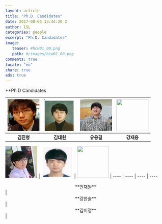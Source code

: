 ```yaml
---
layout: article
title: "Ph.D. Candidates"
date: 2017-08-05 13:44:20 Z
author: ISL
categories: people
excerpt: "Ph.D. Candidates"
image:
   teaser: #hcw01_00.png
   path: #/images/hcw01_00.png
comments: true
locale: "en"
share: true
ads: true
--- 
```


**Ph.D Candidates


<img src="../../images/김진형.jpg" width="100" height="100"> | <img src="../../images/김태원.jpg" width="100" height="100"> | <img src="../../images/유용길.jpg" width="100" height="100"> | <img src="../../images/bio-photo.jpg" width="100" height="100">
---- | ---- | ---- | ----
<center>**김진형**</center> | <center>**김태원**</center> | <center>**유용길**</center> | <center>**강재웅**</center>

<img src="../../images/안재원.jpg" width="100" height="100"> | <img src="../../images/강한솔.jpg" width="100" height="100"> | <img src="../../images/bio-photo.jpg" width="100" height="100"> | 
---- | ---- | ---- | ----
<center>**안재원**</center> | <center>**강한솔**</center> | <center>**김미정**</center> | 